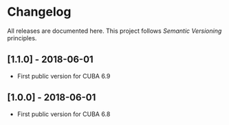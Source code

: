 # Changelog

All releases are documented here. This project follows *Semantic Versioning* principles.

## [1.1.0] - 2018-06-01

- First public version for CUBA 6.9

## [1.0.0] - 2018-06-01

- First public version for CUBA 6.8